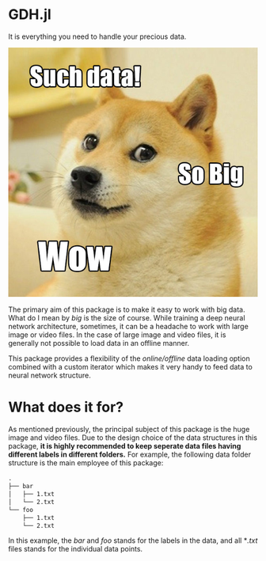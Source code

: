 # GDH.jl
It is everything you need to handle your precious data.

![](docs/doge-big-data-meme.jpg)

The primary aim of this package is to make it easy to work with big data. What do I mean by *big* is the size of course. While training a deep neural network architecture, sometimes, it can be a headache to work with large image or video files. In the case of large image and video files, it is generally not possible to load data in an offline manner. 

This package provides a flexibility of the *online/offline* data loading option combined with a custom iterator which makes it very handy to feed data to neural network structure.

# What does it for?

As mentioned previously, the principal subject of this package is the huge image and video files. Due to the design choice of the data structures in this package, **it is highly recommended to keep seperate data files having different labels in different folders.** For example, the following data folder structure is the main employee of this package:

	.
	├── bar
	│   ├── 1.txt
	│   └── 2.txt
	└── foo
    	├── 1.txt
    	└── 2.txt

In this example, the *bar* and *foo* stands for the labels in the data, and all **.txt* files stands for the individual data points. 